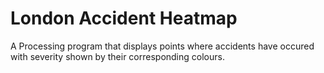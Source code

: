 # London Accident Heatmap
A Processing program that displays points where accidents have occured with severity shown by their corresponding colours.
